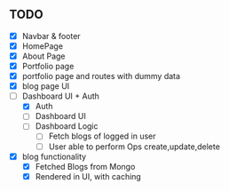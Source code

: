 ## TODO

- [x] Navbar & footer
- [x] HomePage
- [x] About Page
- [x] Portfolio page
- [x] portfolio page and routes with dummy data
- [x] blog page UI
- [ ] Dashboard UI + Auth
    - [x] Auth
    - [ ] Dashboard UI
    - [ ] Dashboard Logic
        - [ ] Fetch blogs of logged in user
        - [ ] User able to perform Ops create,update,delete
        
- [x] blog functionality
    - [x] Fetched Blogs from Mongo
    - [x] Rendered in UI, with caching